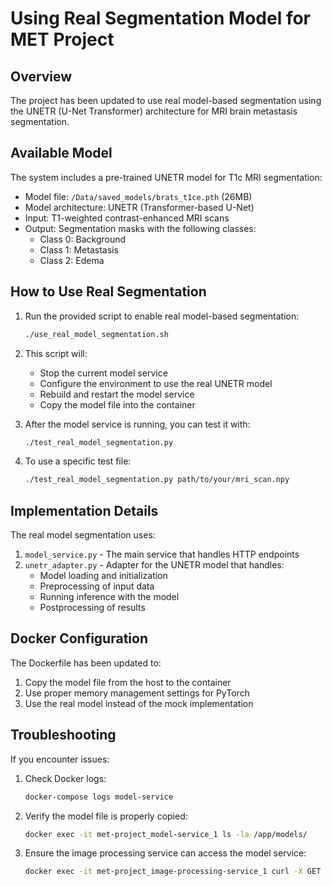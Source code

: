 # Using Real Segmentation Model for MET Project

## Overview

The project has been updated to use real model-based segmentation using the UNETR (U-Net Transformer) architecture for MRI brain metastasis segmentation.

## Available Model

The system includes a pre-trained UNETR model for T1c MRI segmentation:
- Model file: `/Data/saved_models/brats_t1ce.pth` (26MB)
- Model architecture: UNETR (Transformer-based U-Net)
- Input: T1-weighted contrast-enhanced MRI scans
- Output: Segmentation masks with the following classes:
  - Class 0: Background
  - Class 1: Metastasis
  - Class 2: Edema

## How to Use Real Segmentation

1. Run the provided script to enable real model-based segmentation:
   ```bash
   ./use_real_model_segmentation.sh
   ```

2. This script will:
   - Stop the current model service
   - Configure the environment to use the real UNETR model
   - Rebuild and restart the model service
   - Copy the model file into the container

3. After the model service is running, you can test it with:
   ```bash
   ./test_real_model_segmentation.py
   ```
   
4. To use a specific test file:
   ```bash
   ./test_real_model_segmentation.py path/to/your/mri_scan.npy
   ```

## Implementation Details

The real model segmentation uses:
1. `model_service.py` - The main service that handles HTTP endpoints
2. `unetr_adapter.py` - Adapter for the UNETR model that handles:
   - Model loading and initialization
   - Preprocessing of input data
   - Running inference with the model
   - Postprocessing of results

## Docker Configuration

The Dockerfile has been updated to:
1. Copy the model file from the host to the container
2. Use proper memory management settings for PyTorch
3. Use the real model instead of the mock implementation

## Troubleshooting

If you encounter issues:

1. Check Docker logs:
   ```bash
   docker-compose logs model-service
   ```

2. Verify the model file is properly copied:
   ```bash
   docker exec -it met-project_model-service_1 ls -la /app/models/
   ```

3. Ensure the image processing service can access the model service:
   ```bash
   docker exec -it met-project_image-processing-service_1 curl -X GET http://model-service:5001/health
   ```
